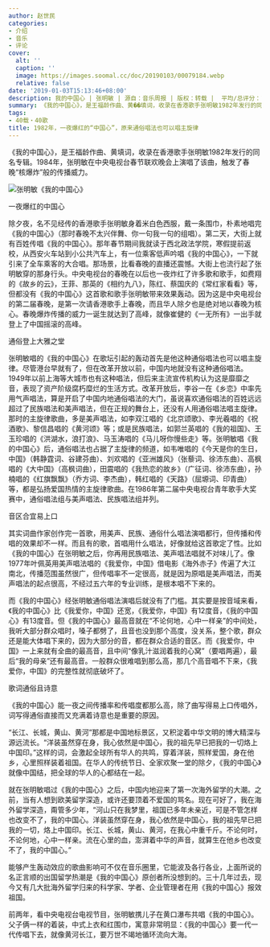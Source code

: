 ```yaml
---
author: 赵世民
categories:
- 介绍
- 音乐
- 评论
cover:
  alt: ''
  caption: ''
  image: https://images.soomal.cc/doc/20190103/00079184.webp
  relative: false
date: '2019-01-03T15:13:46+08:00'
description: 我的中国心 | 张明敏 | 源自：音乐周报 | 版权：转载 |  平均/总评分：10.00/10
summary: 《我的中国心》，是王福龄作曲、黄��填词，收录在香港歌手张明敏1982年发行的同名专辑。1984年，张明敏在中央电视台春节联欢晚会上演唱了该曲，触发了春晚“核爆炸”般的传播威力。
tags:
- 40载・40歌
title: 1982年，一夜爆红的“中国心”，原来通俗唱法也可以唱主旋律
---
```


《我的中国心》，是王福龄作曲、黄填词，收录在香港歌手张明敏1982年发行的同名专辑。1984年，张明敏在中央电视台春节联欢晚会上演唱了该曲，触发了春晚“核爆炸”般的传播威力。

![张明敏《我的中国心》](https://images.soomal.cc/doc/20190103/00079183.webp)





一夜爆红的中国心

除夕夜，名不见经传的香港歌手张明敏身着米白色西服，戴一条围巾，朴素地唱完《我的中国心》（那时春晚不太兴伴舞、你一句我一句的组唱）。第二天，大街上就有百姓传唱《我的中国心》。那年春节期间我就读于西北政法学院，寒假提前返校，从西安火车站到小公共汽车上，有一位乘客低声吟唱《我的中国心》，一下就引来了全车乘客的大合唱。那场景，比看春晚的直播还震憾。大街上也流行起了张明敏穿的那身行头。中央电视台的春晚在以后也一夜炸红了许多歌和歌手，如费翔的《故乡的云》，王菲、那英的《相约九八》，陈红、蔡国庆的《常红家看看》等，但都没有《我的中国心》这首歌和歌手张明敏带来效果轰动。因为这是中央电视台的第二届春晚，是第一次请香港歌手上春晚，而且华人除夕也是绝对地以春晚为核心。春晚爆炸传播的威力一诞生就达到了高峰，就像崔健的《一无所有》一出手就登上了中国摇滚的高峰。

通俗登上大雅之堂

张明敏唱的《我的中国心》在歌坛引起的轰动首先是他这种通俗唱法也可以唱主旋律。尽管港台早就有了，但在改革开放以前，中国内地就没有这种通俗唱法。1949年以前上海等大城市也有这种唱法，但后来主流宣传机构认为这是靡靡之音，表现了资产阶级腐朽糜烂的生活方式。改革开放后，李谷一在《乡恋》中率先用气声唱法，算是开启了中国内地通俗唱法的大门，虽说喜欢通俗唱法的百姓远远超过了民族唱法和美声唱法，但在正规的舞台上，还没有人用通俗唱法唱主旋律。那时的主旋律歌曲，多是美声唱法，如李双江唱的《北京颂歌》、李光羲唱的《祝酒歌》、黎信昌唱的《黄河颂》等；或是民族唱法，如郭兰英唱的《我的祖国》、王玉珍唱的《洪湖水，浪打浪》、马玉涛唱的《马儿呀你慢些走》等。张明敏唱《我的中国心》后，通俗唱法也占据了主旋律的频道，如韦唯唱的《今天是你的生日，中国》（韩静霆词、谷建芬曲）、刘欢唱的《亚洲雄风》（张藜词、徐沛东曲）、高枫唱的《大中国》（高枫词曲），田震唱的《我热恋的故乡》（广征词、徐沛东曲），孙楠唱的《红旗飘飘》（乔方词、李杰曲），韩红唱的《天路》（屈塬词、印青曲）等，都是弘扬爱国热情的主旋律歌曲。在1986年第二届中央电视台青年歌手大奖赛中，通俗唱法组与美声唱法、民族唱法组并列。

音区合宜易上口

其实词曲作家创作完一首歌，用美声、民族、通俗什么唱法演唱都行，但传播和传唱的效果却不一样。而且有的歌，首唱用什么唱法，好像就给这首歌定了性。比如《我的中国心》在张明敏之后，你再用民族唱法、美声唱法唱就不对味儿了。像1977年叶佩英用美声唱法唱的《我爱你，中国》借电影《海外赤子》传遍了大江南北，传播范围虽然很广，但传唱率不一定很高，就是因为原唱是美声唱法，而美声唱法的起点很高，不经过五六年的专业训练，是根本唱不下来的。

而《我的中国心》经张明敏通俗唱法演唱后就没有了门槛。其实要是按音域来看，《我的中国心》比《我爱你，中国》还宽，《我爱你，中国》有12度音，《我的中国心》有13度音。但《我的中国心》最高音就在“不论何地，心中一样亲”的中间处，我听大部分群众唱时，嗓子都劈了，且音也没到那个高度，没关系，整个歌，群众还是能大体唱下来的，因为大部分的音，都在群众合适的音区。而《我爱你，中国》一上来就有全曲的最高音，且中间“像乳汁滋润着我的心窝”（要唱两遍），最后“我的母亲”还有最高音。一般群众很难唱到那么高，那几个高音唱不下来，《我爱你，中国》的完整性就彻底破坏了。

歌词通俗且诗意

《我的中国心》能一夜之间传播率和传唱度都那么高，除了曲写得易上口传唱外，词写得通俗直接而又充满着诗意也是重要的原因。

“长江、长城，黄山、黄河”那都是中国地标景区，又积淀着中华文明的博大精深与源远流长。“洋装虽然穿在身，我心依然是中国心，我的祖先早已把我的一切烙上中国印。”这样的词，会激起全球所有华人的共鸣，穿着洋装，照样爱国，身在他乡，心里照样装着祖国。在华人的传统节日、全家欢聚一堂的除夕，《我的中国心》就像中国结，把全球的华人的心都结在一起。

就在张明敏唱过《我的中国心》之后，中国内地迎来了第一次海外留学的大潮。之前，当有人想到欧美留学深造，或许还要顶着不爱国的骂名。现在可好了，我在海外留学深造，甭管多少年，“河山只在我梦里，祖国已多年未亲近，可是不管怎样也改变不了，我的中国心。洋装虽然穿在身，我心依然是中国心，我的祖先早已把我的一切，烙上中国印。长江、长城，黄山、黄河，在我心中重千斤。不论何时，不论何地，心中一样亲。流在心里的血，澎湃着中华的声音，就算生在他乡也改变不了，我的中国心。”

能够产生轰动效应的歌曲影响可不仅在音乐圈里，它能波及各行各业，上面所说的名正言顺的出国留学热潮是《我的中国心》原创者所没想到的。三十几年过去，现今又有几大批海外留学归来的科学家、学者、企业管理者在用《我的中国心》报效祖国。

前两年，看中央电视台电视节目，张明敏携儿子在黄口瀑布共唱《我的中国心》。父子俩一样的着装，中式上衣和红围巾，寓意非常明显：《我的中国心》要一代一代传唱下去，就像黄河长江，要万世不竭地循环流向大海。
